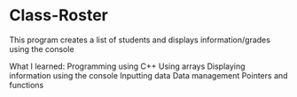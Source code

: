 # Class-Roster
This program creates a list of students and displays information/grades using the console

What I learned:
Programming using C++
Using arrays
Displaying information using the console
Inputting data
Data management
Pointers and functions
